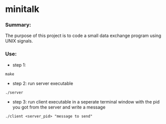 # minitalk

### Summary:
The purpose of this project is to code a small data exchange program
using UNIX signals.

### Use:
- step 1:
```
make
```
- step 2: run server executable
```
./server
```
- step 3: run client executable in a seperate terminal window with the pid you got from the server and write a message
```
./client <server_pid> "message to send"
```